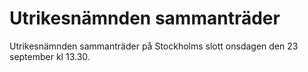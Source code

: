 # Utrikesnämnden sammanträder

Utrikesnämnden sammanträder på Stockholms slott onsdagen den 23 september kl 13.30.
